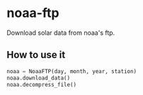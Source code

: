 # noaa-ftp
Download solar data from noaa's ftp.

## How to use it

```python
noaa = NoaaFTP(day, month, year, station)
noaa.download_data()
noaa.decompress_file()
```
